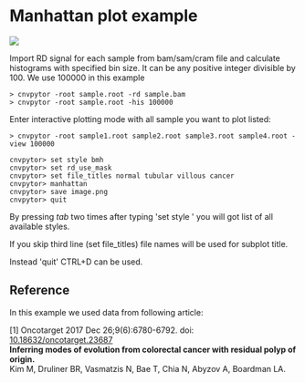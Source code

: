 # Manhattan plot example

<img src="https://raw.githubusercontent.com/abyzovlab/CNVpytor/master/imgs/manhattan.png">

Import RD signal for each sample from bam/sam/cram file and calculate histograms with specified bin size. 
It can be any positive integer divisible by 100. We use 100000 in this example

```
> cnvpytor -root sample.root -rd sample.bam
> cnvpytor -root sample.root -his 100000
```

Enter interactive plotting mode with all sample you want to plot listed:

```
> cnvpytor -root sample1.root sample2.root sample3.root sample4.root -view 100000

cnvpytor> set style bmh
cnvpytor> set rd_use_mask
cnvpytor> set file_titles normal tubular villous cancer 
cnvpytor> manhattan
cnvpytor> save image.png
cnvpytor> quit
```

By pressing *tab* two times after typing 'set style ' you will got list of all available styles.

If you skip third line (set file_titles) file names will be used for subplot title.

Instead 'quit' CTRL+D can be used.

## Reference

In this example we used data from following article:

[1] Oncotarget 2017 Dec 26;9(6):6780-6792. doi: [10.18632/oncotarget.23687](https://www.doi.org/10.18632/oncotarget.23687)<br>
**Inferring modes of evolution from colorectal cancer with residual polyp of origin.**<br>
Kim M, Druliner BR, Vasmatzis N, Bae T, Chia N, Abyzov A, Boardman LA.

